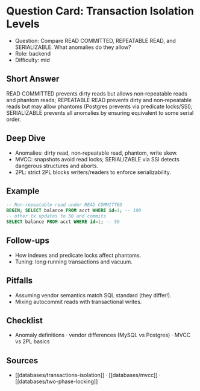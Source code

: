 # Question Card: Transaction Isolation Levels

- Question: Compare READ COMMITTED, REPEATABLE READ, and SERIALIZABLE. What anomalies do they allow?
- Role: backend
- Difficulty: mid

## Short Answer
READ COMMITTED prevents dirty reads but allows non‑repeatable reads and phantom reads; REPEATABLE READ prevents dirty and non‑repeatable reads but may allow phantoms (Postgres prevents via predicate locks/SSI); SERIALIZABLE prevents all anomalies by ensuring equivalent to some serial order.

## Deep Dive
- Anomalies: dirty read, non‑repeatable read, phantom, write skew.
- MVCC: snapshots avoid read locks; SERIALIZABLE via SSI detects dangerous structures and aborts.
- 2PL: strict 2PL blocks writers/readers to enforce serializability.

## Example
```sql
-- Non-repeatable read under READ COMMITTED
BEGIN; SELECT balance FROM acct WHERE id=1; -- 100
-- other tx updates to 50 and commits
SELECT balance FROM acct WHERE id=1; -- 50
```

## Follow‑ups
- How indexes and predicate locks affect phantoms.
- Tuning: long‑running transactions and vacuum.

## Pitfalls
- Assuming vendor semantics match SQL standard (they differ!).
- Mixing autocommit reads with transactional writes.

## Checklist
- Anomaly definitions · vendor differences (MySQL vs Postgres) · MVCC vs 2PL basics

## Sources
- [[databases/transactions-isolation]] · [[databases/mvcc]] · [[databases/two-phase-locking]]

